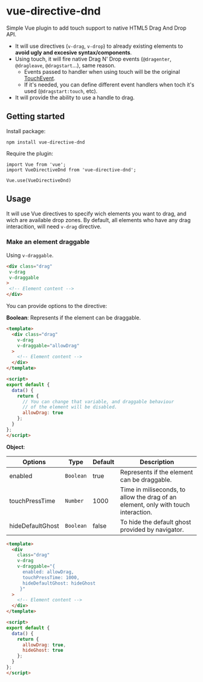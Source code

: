 # vue-directive-dnd

Simple Vue plugin to add touch support to native HTML5 Drag And Drop API.

* It will use directives (`v-drag`, `v-drop`) to already existing elements to **avoid ugly and excesive syntax/components**.
* Using touch, it will fire native Drag N' Drop events (`@dragenter`, `@dragleave`, `@dragstart`...), same reason.
  * Events passed to handler when using touch will be the original [TouchEvent](https://developer.mozilla.org/en-US/docs/Web/API/TouchEvent).
  * If it's needed, you can define different event handlers when toch it's used (`@dragstart:touch`, etc). 
* It will provide the ability to use a handle to drag.

## Getting started

Install package:
```
npm install vue-directive-dnd
```

Require the plugin:
```
import Vue from 'vue';
import VueDirectiveDnd from 'vue-directive-dnd';

Vue.use(VueDirectiveDnd)
```

## Usage
It will use Vue directives to specify wich elements you want to drag, and wich are available drop zones. By default, all elements who have any drag interacition, will need `v-drag` directive.

### Make an element draggable
Using `v-draggable`.
```html
<div class="drag"
 v-drag
 v-draggable
>
 <!-- Element content -->
</div>
```

You can provide options to the directive:

**Boolean**: Represents if the element can be draggable.
```html
<template>
  <div class="drag"
    v-drag
    v-draggable="allowDrag"
  >
    <!-- Element content -->
  </div>
</template>

<script>
export default {
  data() {
    return {
      // You can change that variable, and draggable behaviour
      // of the element will be disabled.
      allowDrag: true
    };
  }
};
</script>
```

**Object**:

Options|Type|Default|Description
-|-|-|-
enabled|`Boolean`|true|Represents if the element can be draggable.
touchPressTime|`Number`|1000|Time in miliseconds, to allow the drag of an element, only with touch interaction.
hideDefaultGhost|`Boolean`|false|To hide the default ghost provided by navigator.

```html
<template>
  <div
    class="drag"
    v-drag
    v-draggable="{
      enabled: allowDrag,
      touchPressTime: 1000,
      hideDefaultGhost: hideGhost
     }"
  >
    <!-- Element content -->
  </div>
</template>

<script>
export default {
  data() {
    return {
      allowDrag: true,
      hideGhost: true
    };
  }
};
</script>
```
